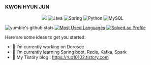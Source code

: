 ### KWON HYUN JUN

<!-- profile viewers count -->
<div align=center>

![](https://komarev.com/ghpvc/?username=yumble&color=brightgreen)
![Java](https://img.shields.io/badge/Java-007396.svg?&style=for-the-badge&logo=Java&logoColor=white)
![Spring](https://img.shields.io/badge/Spring-6DB33F.svg?&style=for-the-badge&logo=Spring&logoColor=white)
![Python](https://img.shields.io/badge/Python-3776AB.svg?&style=for-the-badge&logo=Python&logoColor=white)
![MySQL](https://img.shields.io/badge/MySQL-4479A1.svg?&style=for-the-badge&logo=MySQL&logoColor=white)
</div>

<!-- Github Stats -->
![yumble's github stats](https://github-readme-stats.vercel.app/api?username=yumble&show_icons=true&theme=radical&count_private=true)
[![Most Used Languages](https://github-readme-stats.vercel.app/api/top-langs/?username=yumble&layout=compact)](https://github.com/yumble/github-readme-stats)
[![Solved.ac Profile](http://mazassumnida.wtf/api/v2/generate_badge?boj=hnjn1101)](https://solved.ac/hnjn1101/)

Here are some ideas to get you started:

- 🔭 I’m currently working on Dorosee
- 🌱 I’m currently learning Spring boot, Redis, Kafka, Spark
- 💬 My Tistory blog : https://ruo10102.tistory.com

